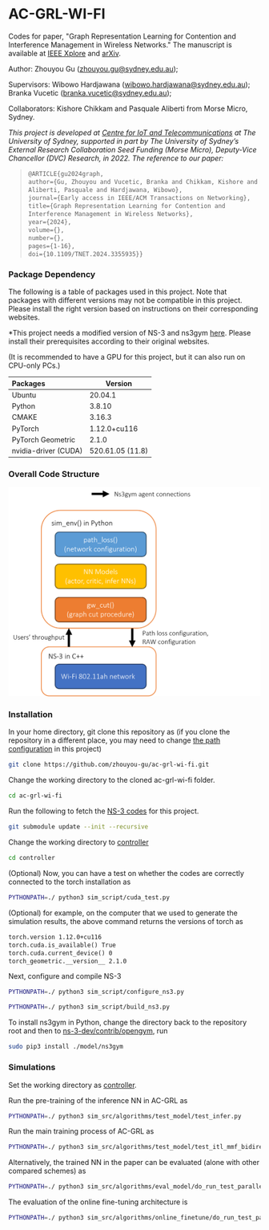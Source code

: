 # AC-GRL-WI-FI

Codes for paper, "Graph Representation Learning for Contention and Interference Management in Wireless Networks." The manuscript is available at [IEEE Xplore](https://ieeexplore.ieee.org/abstract/document/10413982) and [arXiv](https://arxiv.org/abs/2402.00879).

Author: Zhouyou Gu (zhouyou.gu@sydney.edu.au); 

Supervisors: Wibowo Hardjawana (wibowo.hardjawana@sydney.edu.au); Branka Vucetic (branka.vucetic@sydney.edu.au);

Collaborators: Kishore Chikkam and Pasquale Aliberti from Morse Micro, Sydney.

*This project is developed at [Centre for IoT and Telecommunications](https://www.sydney.edu.au/engineering/our-research/internet-of-things/centre-for-iot-and-telecommunications.html) at The University of Sydney, 
supported in part by The University of Sydney’s External Research Collaboration Seed Funding (Morse Micro), Deputy-Vice Chancellor (DVC) Research, in 2022. 
The reference to our paper:*

> ```
>@ARTICLE{gu2024graph,
> author={Gu, Zhouyou and Vucetic, Branka and Chikkam, Kishore and Aliberti, Pasquale and Hardjawana, Wibowo},
> journal={Early access in IEEE/ACM Transactions on Networking}, 
> title={Graph Representation Learning for Contention and Interference Management in Wireless Networks}, 
> year={2024},
> volume={},
> number={},
> pages={1-16},
> doi={10.1109/TNET.2024.3355935}}
> ```


### Package Dependency
The following is a table of packages used in this project. 
Note that packages with different versions may not be compatible in this project. 
Please install the right version based on instructions on their corresponding websites.

*This project needs a modified version of NS-3 and ns3gym [here](https://github.com/zhouyou-gu/ns-3-dev-ac-grl-wi-fi.git). Please install their prerequisites according to their original websites.

(It is recommended to have a GPU for this project, but it can also run on CPU-only PCs.)

| Packages             | Version            |
|:---------------------|--------------------|
| Ubuntu               | 20.04.1            |
| Python               | 3.8.10             |
| CMAKE                | 3.16.3             |
| PyTorch              | 1.12.0+cu116       |
| PyTorch Geometric    | 2.1.0              |
| nvidia-driver (CUDA) | 520.61.05 (11.8)   |

### Overall Code Structure

![code](ac-grl-wi-fi-code-structure.png)

### Installation

In your home directory, git clone this repository as (if you clone the repository in a different place, you may need to change [the path configuration](controller/working_dir_path.py) in this project)
```bash
git clone https://github.com/zhouyou-gu/ac-grl-wi-fi.git
```

Change the working directory to the cloned ac-grl-wi-fi folder. 
```bash
cd ac-grl-wi-fi
```
Run the following to fetch the [NS-3 codes](https://github.com/zhouyou-gu/ns-3-dev-ac-grl-wi-fi.git) for this project.
```bash
git submodule update --init --recursive
```

Change the working directory to [controller](controller)

```bash
cd controller
```

(Optional) Now, you can have a test on whether the codes are correctly connected to the torch installation as 
```bash
PYTHONPATH=./ python3 sim_script/cuda_test.py
```
(Optional) for example, on the computer that we used to generate the simulation results, the above command returns the versions of torch as
```
torch.version 1.12.0+cu116
torch.cuda.is_available() True
torch.cuda.current_device() 0
torch_geometric.__version__ 2.1.0
```

Next, configure and compile NS-3
```bash
PYTHONPATH=./ python3 sim_script/configure_ns3.py
```
```bash
PYTHONPATH=./ python3 sim_script/build_ns3.py
```

To install ns3gym in Python, change the directory back to the repository root 
and then to [ns-3-dev/contrib/opengym](https://github.com/zhouyou-gu/ns-3-dev-ac-grl-wi-fi/tree/master/contrib/opengym), run

```bash
sudo pip3 install ./model/ns3gym    
```

### Simulations
Set the working directory as [controller](controller).

Run the pre-training of the inference NN in AC-GRL as
```bash
PYTHONPATH=./ python3 sim_src/algorithms/test_model/test_infer.py
```

Run the main training process of AC-GRL as
```bash
PYTHONPATH=./ python3 sim_src/algorithms/test_model/test_itl_mmf_bidirection_interference.py
```

Alternatively, the trained NN in the paper can be evaluated (alone with other compared schemes) as
```bash
PYTHONPATH=./ python3 sim_src/algorithms/eval_model/do_run_test_parallel.py
```

The evaluation of the online fine-tuning architecture is  
```bash
PYTHONPATH=./ python3 sim_src/algorithms/online_finetune/do_run_test_parallel.py
```
